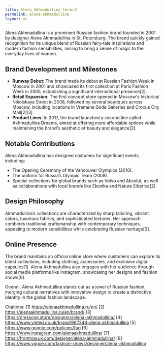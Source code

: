 ```yaml
---
title: Alena Akhmadullina (brand)
permalink: alena-akhmadullina
layout: ai
---
```


Alena Akhmadullina is a prominent Russian fashion brand founded in 2001 by designer Alena Akhmadullina in St. Petersburg. The brand quickly gained recognition for its unique blend of Russian fairy-tale inspirations and modern fashion sensibilities, aiming to bring a sense of magic to the everyday lives of women.

## Brand Development and Milestones
- **Runway Debut**: The brand made its debut at Russian Fashion Week in Moscow in 2001 and showcased its first collection at Paris Fashion Week in 2005, establishing a significant international presence[2].
- **Retail Expansion**: The first concept store opened in Moscow's historical Nikolskaya Street in 2008, followed by several boutiques across Moscow, including locations in Vremena Goda Galleries and Crocus City Mall[2][3].
- **Product Lines**: In 2017, the brand launched a second line called Akhmadullina Dreams, aimed at offering more affordable options while maintaining the brand's aesthetic of beauty and elegance[2].

## Notable Contributions
Alena Akhmadullina has designed costumes for significant events, including:
- The Opening Ceremony of the Vancouver Olympics (2010).
- The uniform for Russia’s Olympic Team (2008).
- Special collections for global brands such as Volvo and Absolut, as well as collaborations with local brands like Ekonika and Natura Siberica[2].

## Design Philosophy
Akhmadullina’s collections are characterized by sharp tailoring, vibrant colors, luxurious fabrics, and sophisticated textures. Her approach combines traditional craftsmanship with contemporary techniques, appealing to modern sensibilities while celebrating Russian heritage[3].

## Online Presence
The brand maintains an official online store where customers can explore its latest collections, including clothing, accessories, and exclusive digital capsules[1]. Alena Akhmadullina also engages with her audience through social media platforms like Instagram, showcasing her designs and fashion shows[6].

Overall, Alena Akhmadullina stands out as a jewel of Russian fashion, merging cultural narratives with innovative design to create a distinctive identity in the global fashion landscape.

Citations:
[1] https://alenaakhmadullina.ru/en/
[2] https://alenaakhmadullina.ru/en/brand/
[3] https://dressone.store/designers/alena-akhmadullina/
[4] https://www.vinted.co.uk/brand/967344-alena-akhmadullina
[5] https://www.google.com/policies/faq
[6] https://www.instagram.com/alenaakhmadullina/
[7] https://frontrow.uk.com/designer/alena-akhmadullina/
[8] https://www.vogue.com/fashion-shows/designer/alena-akhmadullina
